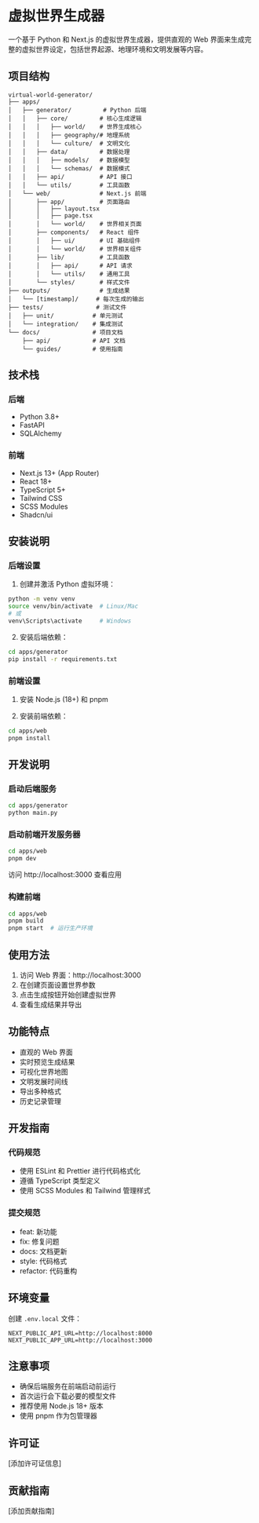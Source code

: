 # 虚拟世界生成器

一个基于 Python 和 Next.js 的虚拟世界生成器，提供直观的 Web 界面来生成完整的虚拟世界设定，包括世界起源、地理环境和文明发展等内容。

## 项目结构

```
virtual-world-generator/
├── apps/
│   ├── generator/         # Python 后端
│   │   ├── core/         # 核心生成逻辑
│   │   │   ├── world/    # 世界生成核心
│   │   │   ├── geography/# 地理系统
│   │   │   └── culture/  # 文明文化
│   │   ├── data/         # 数据处理
│   │   │   ├── models/   # 数据模型
│   │   │   └── schemas/  # 数据模式
│   │   ├── api/          # API 接口
│   │   └── utils/        # 工具函数
│   └── web/              # Next.js 前端
│       ├── app/          # 页面路由
│       │   ├── layout.tsx
│       │   ├── page.tsx
│       │   └── world/    # 世界相关页面
│       ├── components/   # React 组件
│       │   ├── ui/       # UI 基础组件
│       │   └── world/    # 世界相关组件
│       ├── lib/          # 工具函数
│       │   ├── api/      # API 请求
│       │   └── utils/    # 通用工具
│       └── styles/       # 样式文件
├── outputs/              # 生成结果
│   └── [timestamp]/     # 每次生成的输出
├── tests/               # 测试文件
│   ├── unit/           # 单元测试
│   └── integration/    # 集成测试
└── docs/               # 项目文档
    ├── api/            # API 文档
    └── guides/         # 使用指南
```

## 技术栈

### 后端

- Python 3.8+
- FastAPI
- SQLAlchemy

### 前端

- Next.js 13+ (App Router)
- React 18+
- TypeScript 5+
- Tailwind CSS
- SCSS Modules
- Shadcn/ui

## 安装说明

### 后端设置

1. 创建并激活 Python 虚拟环境：

```bash
python -m venv venv
source venv/bin/activate  # Linux/Mac
# 或
venv\Scripts\activate     # Windows
```

2. 安装后端依赖：

```bash
cd apps/generator
pip install -r requirements.txt
```

### 前端设置

1. 安装 Node.js (18+) 和 pnpm

2. 安装前端依赖：

```bash
cd apps/web
pnpm install
```

## 开发说明

### 启动后端服务

```bash
cd apps/generator
python main.py
```

### 启动前端开发服务器

```bash
cd apps/web
pnpm dev
```

访问 http://localhost:3000 查看应用

### 构建前端

```bash
cd apps/web
pnpm build
pnpm start  # 运行生产环境
```

## 使用方法

1. 访问 Web 界面：http://localhost:3000
2. 在创建页面设置世界参数
3. 点击生成按钮开始创建虚拟世界
4. 查看生成结果并导出

## 功能特点

- 直观的 Web 界面
- 实时预览生成结果
- 可视化世界地图
- 文明发展时间线
- 导出多种格式
- 历史记录管理

## 开发指南

### 代码规范

- 使用 ESLint 和 Prettier 进行代码格式化
- 遵循 TypeScript 类型定义
- 使用 SCSS Modules 和 Tailwind 管理样式

### 提交规范

- feat: 新功能
- fix: 修复问题
- docs: 文档更新
- style: 代码格式
- refactor: 代码重构

## 环境变量

创建 `.env.local` 文件：

```env
NEXT_PUBLIC_API_URL=http://localhost:8000
NEXT_PUBLIC_APP_URL=http://localhost:3000
```

## 注意事项

- 确保后端服务在前端启动前运行
- 首次运行会下载必要的模型文件
- 推荐使用 Node.js 18+ 版本
- 使用 pnpm 作为包管理器

## 许可证

[添加许可证信息]

## 贡献指南

[添加贡献指南]
